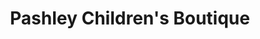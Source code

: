 ---
title: "Pashley Children's Boutique"
url: /cold-spring-harbor/pashley-childrens-boutique/
shop: Kleidung
---